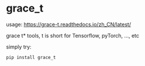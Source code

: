# grace_t

usage: https://grace-t.readthedocs.io/zh_CN/latest/

grace t\* tools, t is short for Tensorflow, pyTorch, ..., etc

simply try:

```
pip install grace_t
```


